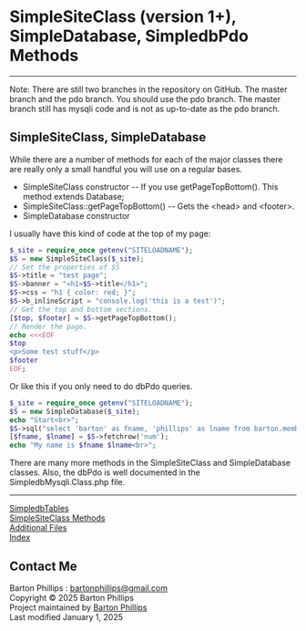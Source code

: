 # SimpleSiteClass (version 1+), SimpleDatabase, SimpledbPdo Methods   

---

Note: There are still two branches in the repository on GitHub. The master branch and the pdo branch. You should use the pdo branch.
The master branch still has mysqli code and is not as up-to-date as the pdo branch.

## SimpleSiteClass, SimpleDatabase  

While there are a number of methods for each of the major classes there are really only a small handful you will use on a regular bases.  

* SimpleSiteClass constructor -- If you use getPageTopBottom(). This method extends Database;
* SimpleSiteClass::getPageTopBottom() -- Gets the \<head\> and \<footer\>.
* SimpleDatabase constructor 

I usually have this kind of code at the top of my page:

```php
$_site = require_once getenv("SITELOADNAME");
$S = new SimpleSiteClass($_site);
// Set the properties of $S
$S->title = "test page";
$S->banner = "<h1>$S->title</h1>";
$S->css = "h1 { color: red; }";
$S->b_inlineScript = "console.log('this is a test')";
// Get the top and bottom sections.
[$top, $footer] = $S->getPageTopBottom();
// Render the page.
echo <<<EOF
$top
<p>Some test stuff</p>
$footer
EOF;
```

Or like this if you only need to do dbPdo queries.

```php
$_site = require_once getenv("SITELOADNAME");
$S = new SimpleDatabase($_site);
echo "Start<br>";
$S->sql("select 'barton' as fname, 'phillips' as lname from barton.members");
[$fname, $lname] = $S->fetchrow('num');
echo "My name is $fname $lname<br>";
```

There are many more methods in the SimpleSiteClass and SimpleDatabase classes.
Also, the dbPdo is well documented in the SimpledbMysqli.Class.php file.

---

[SimpledbTables](dbTables.html)  
[SimpleSiteClass Methods](siteclass.html)  
[Additional Files](files.html)  
[Index](index.html)

## Contact Me

Barton Phillips : <a href="mailto://bartonphillips@gmail.com">bartonphillips@gmail.com</a>  
Copyright &copy; 2025 Barton Phillips  
Project maintained by [Barton Phillips](https://github.com/bartonlp)  
Last modified January 1, 2025
